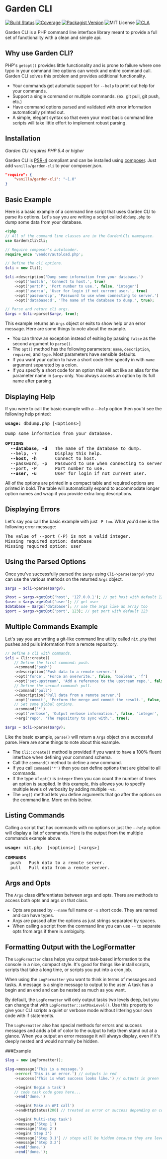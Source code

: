 Garden CLI
==========

[![Build Status](https://img.shields.io/travis/vanilla/garden-cli.svg?style=flat)](https://travis-ci.org/vanilla/garden-cli)
[![Coverage](https://img.shields.io/scrutinizer/coverage/g/vanilla/garden-cli.svg?style=flat)](https://scrutinizer-ci.com/g/vanilla/garden-cli/)
[![Packagist Version](https://img.shields.io/packagist/v/vanilla/garden-cli.svg?style=flat)](https://packagist.org/packages/vanilla/garden-cli)
![MIT License](https://img.shields.io/packagist/l/vanilla/garden-cli.svg?style=flat)
[![CLA](https://cla-assistant.io/readme/badge/vanilla/garden-cli)](https://cla-assistant.io/vanilla/garden-cli)

Garden CLI is a PHP command line interface library meant to provide a full set of functionality with a clean and simple api.

Why use Garden CLI?
-------------------

PHP's `getopt()` provides little functionality and is prone to failure where one typo in your command line options can wreck and entire command call. Garden CLI solves this problem and provides additional functionality.

 * Your commands get automatic support for `--help` to print out help for your commands.
 * Support a single command or multiple commands. (ex. git pull, git push, etc.)
 * Have command options parsed and validated with error information automatically printed out.
 * A simple, elegant syntax so that even your most basic command line scripts will take little effort to implement robust parsing.

Installation
------------

*Garden CLI requires PHP 5.4 or higher*

Garden CLI is [PSR-4](https://github.com/php-fig/fig-standards/blob/master/accepted/PSR-4-autoloader.md) compliant and can be installed using [composer](//getcomposer.org). Just add `vanilla/garden-cli` to your composer.json.

```json
"require": {
    "vanilla/garden-cli": "~1.0"
}
```

Basic Example
-------------

Here is a basic example of a command line script that uses Garden CLI to parse its options. Let's say you are writing a script called `dbdump.php` to dump some data from your database.

```php
<?php
// All of the command line classes are in the Garden\Cli namespace.
use Garden\Cli\Cli;

// Require composer's autoloader.
require_once 'vendor/autoload.php';

// Define the cli options.
$cli = new Cli();

$cli->description('Dump some information from your database.')
    ->opt('host:h', 'Connect to host.', true)
    ->opt('port:P', 'Port number to use.', false, 'integer')
    ->opt('user:u', 'User for login if not current user.', true)
    ->opt('password:p', 'Password to use when connecting to server.')
    ->opt('database:d', 'The name of the database to dump.', true);

// Parse and return cli args.
$args = $cli->parse($argv, true);
```

This example returns an `Args` object or exits to show help or an error message. Here are some things to note about the example.

* You can throw an exception instead of exiting by passing `false` as the second argument to `parse()`.
* The `opt()` method has the following parameters: `name`, `description`, `required`, and `type`. Most parameters have sensible defaults.
* If you want your option to have a short code then specify in with `name` argument separated by a colon.
* If you specify a short code for an option this will act like an alias for the parameter name in `$argv` only. You always access an option by its full name after parsing.

Displaying Help
---------------

If you were to call the basic example with a `--help` option then you'd see the following help printed:

<pre>
<b>usage: </b>dbdump.php [&lt;options&gt;]

Dump some information from your database.

<b>OPTIONS</b>
  <b>--database, -d</b>   The name of the database to dump.
  --help, -?       Display this help.
  <b>--host, -h</b>       Connect to host.
  --password, -p   Password to use when connecting to server.
  --port, -P       Port number to use.
  <b>--user, -u</b>       User for login if not current user.
</pre>

All of the options are printed in a compact table and required options are printed in bold. The table will automatically expand to accommodate longer option names and wrap if you provide extra long descriptions.

Displaying Errors
-----------------

Let's say you call the basic example with just `-P foo`. What you'd see is the following error message:

<pre>
The value of --port (-P) is not a valid integer.
Missing required option: database
Missing required option: user
</pre>

Using the Parsed Options
------------------------

Once you've successfully parsed the `$argv` using `Cli->parse($argv)` you can use the various methods on the returned `Args` object.

```php
$args = $cli->parse($argv);

$host = $args->getOpt('host', '127.0.0.1'); // get host with default 127.0.0.1
$user = $args->getOpt('user'); // get user
$database = $args['database']; // use the args like an array too
$port = $args->getOpt('port', 123); // get port with default 123
```

Multiple Commands Example
-------------------------

Let's say you are writing a git-like command line utility called `nit.php` that pushes and pulls information from a remote repository.

```php
// Define a cli with commands.
$cli = Cli::create()
    // Define the first command: push.
    ->command('push')
    ->description('Push data to a remote server.')
    ->opt('force', 'Force an overwrite.', false, 'boolean', 'f')
    ->opt('set-upstream', 'Add a reference to the upstream repo.', false, 'boolean', 'u')
    // Define the second command: pull.
    ->command('pull')
    ->description('Pull data from a remote server.')
    ->opt('commit', 'Perform the merge and commit the result.', false, 'boolean')
    // Set some global options.
    ->command('*')
    ->opt('verbose', 'Output verbose information.', false, 'integer', 'v')
    ->arg('repo', 'The repository to sync with.', true);

$args = $cli->parse($argv);
```

Like the basic example, `parse()` will return a `Args` object on a successful parse. Here are some things to note about this example.

* The `Cli::create()` method is provided if you want to have a 100% fluent interface when defining your command schema.
* Call the `command()` method to define a new command.
* If you call `command('*')` then you can define options that are global to all commands.
* If the type of `opt()` is `integer` then you can count the number of times an option is supplied. In this example, this allowes you to specify multiple levels of verbosity by adding multiple `-v`s.
* The `arg()` method lets you define arguments that go after the options on the command line. More on this below.

Listing Commands
----------------

Calling a script that has commands with no options or just the `--help` option will display a list of commands. Here is the output from the multiple commands example above.

<pre>
<b>usage: </b>nit.php <command> [&lt;options&gt;] [&lt;args&gt;]

<b>COMMANDS</b>
  push   Push data to a remote server.
  pull   Pull data from a remote server.
</pre>

Args and Opts
-------------

The `Args` class differentiates between args and opts. There are methods to access both opts and args on that class.

* Opts are passed by `--name` full name or `-s` short code. They are named and can have types.
* Args are passed after the options as just strings separated by spaces.
* When calling a script from the command line you can use `--` to separate opts from args if there is ambiguity.

Formatting Output with the LogFormatter
---------------------------------------

The `LogFormatter` class helps you output task-based information to the console in a nice, compact style. It's good for
things like install scripts, scripts that take a long time, or scripts you put into a cron job.

When using the `LogFormatter` you want to think in terms of messages and tasks. A message is a single message to output
to the user. A task has a begin and an end and can be nested as much as you want.

By default, the `LogFormatter` will only output tasks two levels deep, but you can change that with
`LogFormatter::setMaxLevel()`. Use this property to give your CLI scripts a quiet or verbose mode without littering your
own code with if statements.

The `LogFormatter` also has special methods for errors and success messages and adds a bit of color to the output to
help them stand out at a glance. When you output an error message it will always display, even if it's deeply nested and
would normally be hidden.

###Example

```php
$log = new LogFormatter();

$log->message('This is a message.')
    ->error('This is an error.') // outputs in red
    ->success('This is what success looks like.') // outputs in green

    ->begin('Begin a task')
    // code task code goes here...
    ->end('done.')

    ->begin('Make an API call')
    ->endHttpStatus(200) // treated as error or success depending on code

    ->begin('Multi-step task')
    ->message('Step 1')
    ->message('Step 2')
    ->begin('Step 3')
    ->message('Step 3.1') // steps will be hidden because they are level 3
    ->message('Step 3.2')
    ->end('done.')
    ->end('done.');
```
